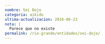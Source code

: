 ```yaml
---
nombre: Sei Dojo
categoria: aikido
ultima-actualizacion: 2016-06-23
nota: | 
  Parece que no existe
permalink: /rio-grande/entidades/sei-dojo/
---
```


